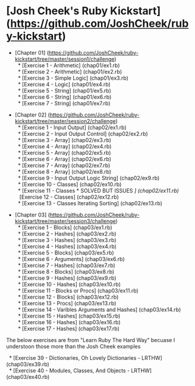 # [Josh Cheek's Ruby Kickstart] (https://github.com/JoshCheek/ruby-kickstart)

* [Chapter 01] (https://github.com/JoshCheek/ruby-kickstart/tree/master/session1/challenge) <br />
&nbsp;&nbsp;* [Exercise 1 - Arithmetic] (chap01/ex1.rb) <br />
&nbsp;&nbsp;* [Exercise 2 - Arithmetic] (chap01/ex2.rb) <br />
&nbsp;&nbsp;* [Exercise 3 - Simple Logic] (chap01/ex3.rb) <br />
&nbsp;&nbsp;* [Exercise 4 - Logic] (chap01/ex4.rb) <br />
&nbsp;&nbsp;* [Exercise 5 - String] (chap01/ex5.rb) <br />
&nbsp;&nbsp;* [Exercise 6 - String] (chap01/ex6.rb) <br />
&nbsp;&nbsp;* [Exercise 7 - String] (chap01/ex7.rb) <br />

* [Chapter 02] (https://github.com/JoshCheek/ruby-kickstart/tree/master/session2/challenge) <br />
&nbsp;&nbsp;* [Exercise 1 - Input Output] (chap02/ex1.rb) <br />
&nbsp;&nbsp;* [Exercise 2 - Input Output Control] (chap02/ex2.rb) <br />
&nbsp;&nbsp;* [Exercise 3 - Array] (chap02/ex3.rb) <br />
&nbsp;&nbsp;* [Exercise 4 - Array] (chap02/ex4.rb) <br />
&nbsp;&nbsp;* [Exercise 5 - Array] (chap02/ex5.rb) <br />
&nbsp;&nbsp;* [Exercise 6 - Array] (chap02/ex6.rb) <br />
&nbsp;&nbsp;* [Exercise 7 - Array] (chap02/ex7.rb) <br />
&nbsp;&nbsp;* [Exercise 8 - Array] (chap02/ex8.rb) <br />
&nbsp;&nbsp;* [Exercise 9 - Input Output Logic String] (chap02/ex9.rb) <br />
&nbsp;&nbsp;* [Exercise 10 - Classes] (chap02/ex10.rb) <br />
&nbsp;&nbsp;* [Exercise 11 - Classes * SOLVED BUT ISSUES *] (chap02/ex11.rb) <br />
&nbsp;&nbsp;* [Exercise 12 - Classes] (chap02/ex12.rb) <br />
&nbsp;&nbsp;* [Exercise 13 - Classes Iterating Sorting] (chap02/ex13.rb) <br />

* [Chapter 03] (https://github.com/JoshCheek/ruby-kickstart/tree/master/session3/challenge) <br />
&nbsp;&nbsp;* [Exercise 1 - Blocks] (chap03/ex1.rb) <br />
&nbsp;&nbsp;* [Exercise 2 - Hashes] (chap03/ex2.rb) <br />
&nbsp;&nbsp;* [Exercise 3 - Hashes] (chap03/ex3.rb) <br />
&nbsp;&nbsp;* [Exercise 4 - Hashes] (chap03/ex4.rb) <br />
&nbsp;&nbsp;* [Exercise 5 - Blocks] (chap03/ex5.rb) <br />
&nbsp;&nbsp;* [Exercise 6 - Arguments] (chap03/ex6.rb) <br />
&nbsp;&nbsp;* [Exercise 7 - Hashes] (chap03/ex7.rb) <br />
&nbsp;&nbsp;* [Exercise 8 - Blocks] (chap03/ex8.rb) <br />
&nbsp;&nbsp;* [Exercise 9 - Hashes] (chap03/ex9.rb) <br />
&nbsp;&nbsp;* [Exercise 10 - Hashes] (chap03/ex10.rb) <br />
&nbsp;&nbsp;* [Exercise 11 - Blocks or Procs] (chap03/ex11.rb) <br />
&nbsp;&nbsp;* [Exercise 12 - Blocks] (chap03/ex12.rb) <br />
&nbsp;&nbsp;* [Exercise 13 - Procs] (chap03/ex13.rb) <br />
&nbsp;&nbsp;* [Exercise 14 - Varibles Arguments and Hashes] (chap03/ex14.rb) <br />
&nbsp;&nbsp;* [Exercise 15 - Hashes] (chap03/ex15.rb) <br />
&nbsp;&nbsp;* [Exercise 16 - Hashes] (chap03/ex16.rb) <br />
&nbsp;&nbsp;* [Exercise 17 - Hashes] (chap03/ex17.rb) <br />

The below exercises are from "Learn Ruby The Hard Way" becuase I understoon those more than the Josh Cheek examples

&nbsp;&nbsp;* [Exercise 39 - Dictionaries, Oh Lovely Dictionaries - LRTHW] (chap03/ex39.rb) <br />
&nbsp;&nbsp;* [Exercise 40 - Modules, Classes, And Objects - LRTHW] (chap03/ex40.rb) <br />
